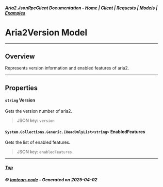##### Aria2.JsonRpcClient Documentation  - [Home](index.md) | [Client](client.md) | [Requests](requests.md) | [Models](models.md) | [Examples](examples.md)

# Aria2Version Model 

---

## Overview

Represents version information and enabled features of aria2.

---

## Properties
<a id="Version"></a>
#### `string` Version 

Gets the version number of aria2.
> JSON key: `version`

<a id="EnabledFeatures"></a>
#### `System.Collections.Generic.IReadOnlyList<string>` EnabledFeatures 

Gets the list of enabled features.
> JSON key: `enabledFeatures`


---



##### [Top](#top)
##### © [lantean-code](https://github.com/lantean-code) - _Generated on 2025-04-02_
